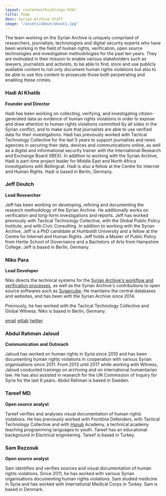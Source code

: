 ```yaml
---
layout: contentwithsiblings.html
title: Team
desc: Syrian Archive Staff
image: "/assets/about/about1.jpg"
---
```


The team working on the Syrian Archive is uniquely comprised of researchers, journalists, technologists and digital security experts who have been working in the field of human rights, verification, open source technologies and investigation methodologies for the past ten years. They are motivated in their mission to enable various stakeholders such as lawyers, journalists and activists, to be able to find, store and use publicly available content to not only document human rights violations but also to be able to use this content to prosecute those both perpetrating and enabling these crimes.

### Hadi Al Khatib
__Founder and Director__

Hadi has been working on collecting, verifying, and investigating citizen-generated data as evidence of human rights violations in order to expose and draw attention to human rights violations committed by all sides in the Syrian conflict, and to make sure that journalists are able to use verified data for their investigations. Hadi has previously worked with Tactical Technology Collective for the last 5 years to support journalists and news agencies in securing their data, devices and communications online, as well as a digital and informational security trainer with the International Research and Exchange Board (IREX). In addition to working with the Syrian Archive, Hadi is part-time project leader for Middle East and North Africa investigations with Bellingcat. Hadi is also a fellow at the Centre for Internet and Human Rights. Hadi is based in Berlin, Germany.

### Jeff Deutch
__Lead Researcher__

Jeff has been working on developing, refining and documenting the research methodology of the Syrian Archive. He additionally works on verification and long-form investigations and reports. Jeff has worked previously with Tactical Technology Collective, with the Global Public Policy Institute, and with Civic Consulting.  In addition to working with the Syrian Archive, Jeff is a PhD candidate at Humboldt University and a fellow at the Centre for Internet and Human Rights. Jeff holds a Master of Public Policy from Hertie School of Governance and a Bachelors of Arts from Hampshire College. Jeff is based in Berlin, Germany.

### Niko Para
__Lead Developer__

Niko directs the technical systems for the [Syrian Archive's workflow and verification processes](https://github.com/syrianarchive), as well as the Syrian Archive's contributions to open source softwares such as [Sugarcube](https://gitlab.com/sugarcube).  He maintains the central databases and websites, and has been with the Syrian Archive since 2014.

Previously, he has worked with the Tactical Technology Collective and Global Witness. Niko is based in Berlin, Germany.

[email](mailto:niko@syrianarchive.org)
[gitlab](https://gitlab.com/nikonikoniko)
[twitter](https://twitter.com/allthatisair)

### Abdul Rahman Jaloud
__Communication and Outreach__

Jaloud has worked on human rights in Syria since 2010 and has been documenting human rights violations in cooperation with various Syrian organisations since 2011. From 2013 until 2017 while working with Witness, Jaloud conducted trainings on archiving and on international humanitarian law. He has also assisted in research for the UN Commission of Inquiry for Syria for the last 6 years. Abdul Rahman is based in Sweden.

### Tareef MD
__Open source analyst__

Tareef verifies and analyses visual documentation of human rights violations. He has previously worked with Frontline Defenders, with Tactical Technology Collective and with [Hsoub](https://www.hsoub.com/en/) Academy, a technical academy teaching programming
languages to youth. Tareef has an educational background in Electrical
engineering. Tareef is based in Turkey.

### Sam Razzouk
__Open source analyst__

Sam identifies and verifies sources and visual documentation of human rights violations. Since 2011, he has worked with various Syrian organisations documenting human rights violations. Sam studied medicine in Syria and has worked with International Medical Corps in Turkey. Sam is based in Denmark.
